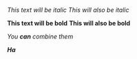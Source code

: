 *This text will be italic*
_This will also be italic_

**This text will be bold**
__This will also be bold__

_You **can** combine them_

___Ha___
